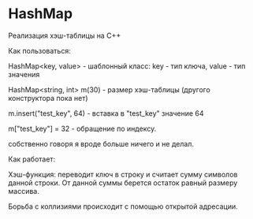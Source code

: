 # HashMap
Реализация хэш-таблицы на C++


Как пользоваться:

HashMap<key, value> - шаблонный класс: 
key - тип ключа,
value - тип значения

HashMap<string, int> m(30) - размер хэш-таблицы (другого конструктора пока нет)

m.insert("test_key", 64) - вставка в "test_key" значение 64

m["test_key"] = 32 - обращение по индексу.

собственно говоря я вроде больше ничего и не делал.


Как работает:

Хэш-функция: переводит ключ в строку и считает сумму символов данной строки. От данной суммы берется остаток равный размеру массива.

Борьба с коллизиями происходит с помощью открытой адресации.
